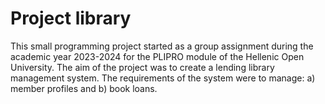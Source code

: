 # Project library

This small programming project started as a group assignment during the academic year 2023-2024 for the PLIPRO module of the Hellenic Open University. The aim of the project was to create a lending library management system. The requirements of the system were to manage: a) member profiles and b) book loans. 
